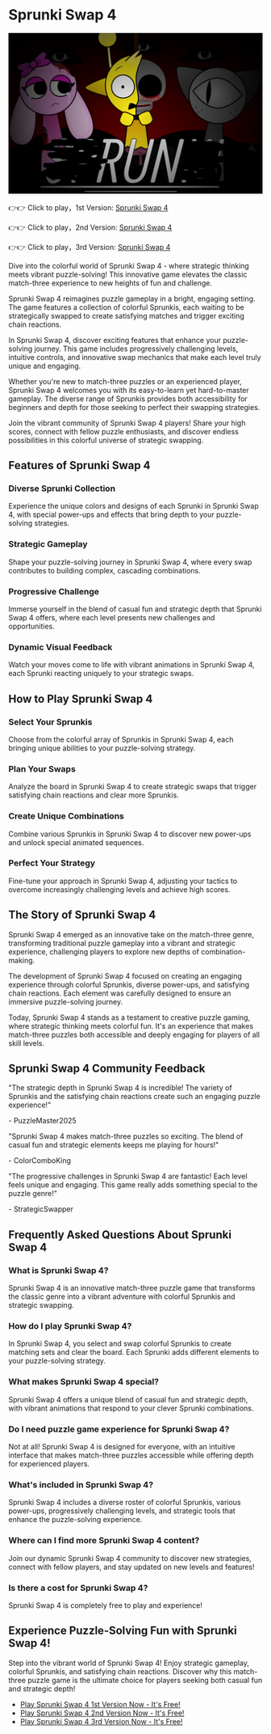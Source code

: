 # Sprunki Swap 4

![Sprunki Swap 4](https://raw.githubusercontent.com/sprunkiscrunkly/sprunki-swap-4/refs/heads/main/sprunki-swap-4.png "Sprunki Swap 4")

👉👉 Click to play，1st Version: [Sprunki Swap 4](https://sprunksters.com/sprunki-swap-4/ "Sprunki Swap 4")

👉👉 Click to play，2nd Version: [Sprunki Swap 4](https://sprunkiscrunkly.com/sprunki-swap-4/ "Sprunki Swap 4")

👉👉 Click to play，3rd Version: [Sprunki Swap 4](https://sprunkipyramixed.com/sprunki-swap-4/ "Sprunki Swap 4")

Dive into the colorful world of Sprunki Swap 4 - where strategic thinking meets vibrant puzzle-solving! This innovative game elevates the classic match-three experience to new heights of fun and challenge.

Sprunki Swap 4 reimagines puzzle gameplay in a bright, engaging setting. The game features a collection of colorful Sprunkis, each waiting to be strategically swapped to create satisfying matches and trigger exciting chain reactions.

In Sprunki Swap 4, discover exciting features that enhance your puzzle-solving journey. This game includes progressively challenging levels, intuitive controls, and innovative swap mechanics that make each level truly unique and engaging.

Whether you're new to match-three puzzles or an experienced player, Sprunki Swap 4 welcomes you with its easy-to-learn yet hard-to-master gameplay. The diverse range of Sprunkis provides both accessibility for beginners and depth for those seeking to perfect their swapping strategies.

Join the vibrant community of Sprunki Swap 4 players! Share your high scores, connect with fellow puzzle enthusiasts, and discover endless possibilities in this colorful universe of strategic swapping.

## Features of Sprunki Swap 4

### Diverse Sprunki Collection

Experience the unique colors and designs of each Sprunki in Sprunki Swap 4, with special power-ups and effects that bring depth to your puzzle-solving strategies.

### Strategic Gameplay

Shape your puzzle-solving journey in Sprunki Swap 4, where every swap contributes to building complex, cascading combinations.

### Progressive Challenge

Immerse yourself in the blend of casual fun and strategic depth that Sprunki Swap 4 offers, where each level presents new challenges and opportunities.

### Dynamic Visual Feedback

Watch your moves come to life with vibrant animations in Sprunki Swap 4, each Sprunki reacting uniquely to your strategic swaps.

## How to Play Sprunki Swap 4

### Select Your Sprunkis

Choose from the colorful array of Sprunkis in Sprunki Swap 4, each bringing unique abilities to your puzzle-solving strategy.

### Plan Your Swaps

Analyze the board in Sprunki Swap 4 to create strategic swaps that trigger satisfying chain reactions and clear more Sprunkis.

### Create Unique Combinations

Combine various Sprunkis in Sprunki Swap 4 to discover new power-ups and unlock special animated sequences.

### Perfect Your Strategy

Fine-tune your approach in Sprunki Swap 4, adjusting your tactics to overcome increasingly challenging levels and achieve high scores.

## The Story of Sprunki Swap 4

Sprunki Swap 4 emerged as an innovative take on the match-three genre, transforming traditional puzzle gameplay into a vibrant and strategic experience, challenging players to explore new depths of combination-making.

The development of Sprunki Swap 4 focused on creating an engaging experience through colorful Sprunkis, diverse power-ups, and satisfying chain reactions. Each element was carefully designed to ensure an immersive puzzle-solving journey.

Today, Sprunki Swap 4 stands as a testament to creative puzzle gaming, where strategic thinking meets colorful fun. It's an experience that makes match-three puzzles both accessible and deeply engaging for players of all skill levels.

## Sprunki Swap 4 Community Feedback

"The strategic depth in Sprunki Swap 4 is incredible! The variety of Sprunkis and the satisfying chain reactions create such an engaging puzzle experience!"

\- PuzzleMaster2025

"Sprunki Swap 4 makes match-three puzzles so exciting. The blend of casual fun and strategic elements keeps me playing for hours!"

\- ColorComboKing

"The progressive challenges in Sprunki Swap 4 are fantastic! Each level feels unique and engaging. This game really adds something special to the puzzle genre!"

\- StrategicSwapper

## Frequently Asked Questions About Sprunki Swap 4

### What is Sprunki Swap 4?

Sprunki Swap 4 is an innovative match-three puzzle game that transforms the classic genre into a vibrant adventure with colorful Sprunkis and strategic swapping.

### How do I play Sprunki Swap 4?

In Sprunki Swap 4, you select and swap colorful Sprunkis to create matching sets and clear the board. Each Sprunki adds different elements to your puzzle-solving strategy.

### What makes Sprunki Swap 4 special?

Sprunki Swap 4 offers a unique blend of casual fun and strategic depth, with vibrant animations that respond to your clever Sprunki combinations.

### Do I need puzzle game experience for Sprunki Swap 4?

Not at all! Sprunki Swap 4 is designed for everyone, with an intuitive interface that makes match-three puzzles accessible while offering depth for experienced players.

### What's included in Sprunki Swap 4?

Sprunki Swap 4 includes a diverse roster of colorful Sprunkis, various power-ups, progressively challenging levels, and strategic tools that enhance the puzzle-solving experience.

### Where can I find more Sprunki Swap 4 content?

Join our dynamic Sprunki Swap 4 community to discover new strategies, connect with fellow players, and stay updated on new levels and features!

### Is there a cost for Sprunki Swap 4?

Sprunki Swap 4 is completely free to play and experience!

## Experience Puzzle-Solving Fun with Sprunki Swap 4!

Step into the vibrant world of Sprunki Swap 4! Enjoy strategic gameplay, colorful Sprunkis, and satisfying chain reactions. Discover why this match-three puzzle game is the ultimate choice for players seeking both casual fun and strategic depth!

- [Play Sprunki Swap 4 1st Version Now - It's Free!](https://sprunksters.com/sprunki-swap-4/)
- [Play Sprunki Swap 4 2nd Version Now - It's Free!](https://sprunkiscrunkly.com/sprunki-swap-4/)
- [Play Sprunki Swap 4 3rd Version Now - It's Free!](https://sprunkipyramixed.com/sprunki-swap-4/)

